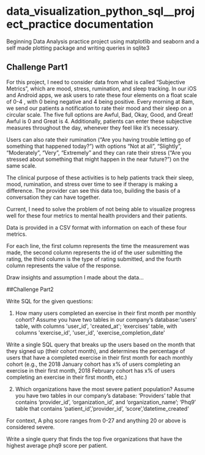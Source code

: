 # data_visualization_python_sql__project_practice documentation

Beginning Data Analysis practice project using matplotlib and seaborn and a self made plotting package and writing queries in sqlite3 

## Challenge Part1

For this project, I need to consider data from what is called “Subjective Metrics”, which are
mood, stress, rumination, and sleep tracking. In our iOS and Android apps, we ask users to rate
these four elements on a float scale of 0-4 , with 0 being negative and 4 being positive.
Every morning at 8am, we send our patients a notification to rate their mood and their sleep on
a circular scale. The five full options are Awful, Bad, Okay, Good, and Great! Awful is 0 and
Great is 4. Additionally, patients can enter these subjective measures throughout the day,
whenever they feel like it’s necessary.

Users can also rate their rumination (“Are you having trouble letting go of something that
happened today?”) with options “Not at all”, “Slightly”, “Moderately”, “Very”, “Extremely” and they
can rate their stress (“Are you stressed about something that might happen in the near future?”)
on the same scale.

The clinical purpose of these activities is to help patients track their sleep, mood, rumination,
and stress over time to see if therapy is making a difference. The provider can see this data too,
building the basis of a conversation they can have together.

Current, I need to solve the problem of not being able to visualize progress well for these four metrics
to mental health providers and their patients.

Data is provided in a CSV format with information on each of these four metrics. 

For each line, the first column represents the time the measurement was made, the second
column represents the id of the user submitting the rating, the third column is the type of rating
submitted, and the fourth column represents the value of the response.

Draw insights and assumption I made about the data...

##Challenge Part2

Write SQL for the given questions:

1. How many users completed an exercise in their first month per monthly cohort?
Assume you have two tables in our company’s database:'users' table, with columns 'user_id', 'created_at';
‘exercises’ table, with columns 'exercise_id', 'user_id', 'exercise_completion_date'

Write a single SQL query that breaks up the users based on the month that they signed up (their
cohort month), and determines the percentage of users that have a completed exercise in their
first month for each monthly cohort (e.g., the 2018 January cohort has x% of users completing
an exercise in their first month, 2018 February cohort has x% of users completing an exercise in
their first month, etc.)

2. Which organizations have the most severe patient population?
Assume you have two tables in our company’s database: ‘Providers’ table that contains ‘provider_id’, ‘organization_id’, and ‘organization_name’; ‘Phq9’ table that contains ‘patient_id’,’provider_id’, ‘score’,’datetime_created’

For context, A phq score ranges from 0-27 and anything 20 or above is considered severe.

Write a single query that finds the top five organizations that have the highest average phq9
score per patient.
